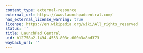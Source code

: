 ```yaml
---
content_type: external-resource
external_url: https://www.launchpadcentral.com/
has_external_license_warning: true
license: https://en.wikipedia.org/wiki/All_rights_reserved
status: ''
title: LaunchPad Central
uid: b12758a2-1494-4553-803c-600b3a8bd373
wayback_url: ''
---
```


